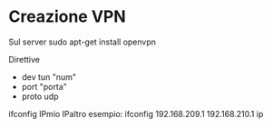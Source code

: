 # Creazione VPN
Sul server
sudo apt-get install openvpn


Direttive
- dev tun "num"
- port "porta"
- proto udp

ifconfig IPmio IPaltro
esempio: ifconfig 192.168.209.1 192.168.210.1
ip
<!--stackedit_data:
eyJoaXN0b3J5IjpbMjkzMzgyODc1XX0=
-->